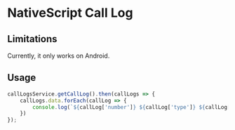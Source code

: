 # NativeScript Call Log

## Limitations
Currently, it only works on Android.

## Usage
```js
callLogsService.getCallLog().then(callLogs => {
    callLogs.data.forEach(callLog => {
        console.log(`${callLog['number']} ${callLog['type']} ${callLog['date']} ${callLog['duration']}`);
    })
});
```